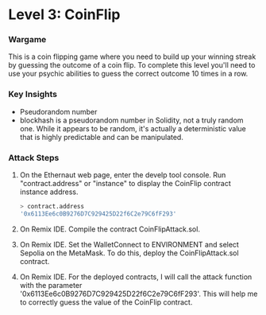 # Level 3: CoinFlip

### Wargame

This is a coin flipping game where you need to build up your winning streak by guessing the outcome of a coin flip. To complete this level you'll need to use your psychic abilities to guess the correct outcome 10 times in a row.

### Key Insights
* Pseudorandom number
* blockhash is a pseudorandom number in Solidity, not a truly random one. While it appears to be random, it's actually a deterministic value that is highly predictable and can be manipulated.

### Attack Steps
1. On the Ethernaut web page, enter the develp tool console.
Run "contract.address" or "instance" to display the CoinFlip contract instance address.
    ```bash
    > contract.address
    '0x6113Ee6c0B9276D7C929425D22f6C2e79C6fF293'
    ```

2. On Remix IDE. 
Compile the contract CoinFlipAttack.sol.

3. On Remix IDE. 
Set the WalletConnect to ENVIRONMENT and select Sepolia on the MetaMask. To do this, deploy the CoinFlipAttack.sol contract.

3. On Remix IDE. 
For the deployed contracts, I will call the attack function with the parameter '0x6113Ee6c0B9276D7C929425D22f6C2e79C6fF293'. This will help me to correctly guess the value of the CoinFlip contract.
